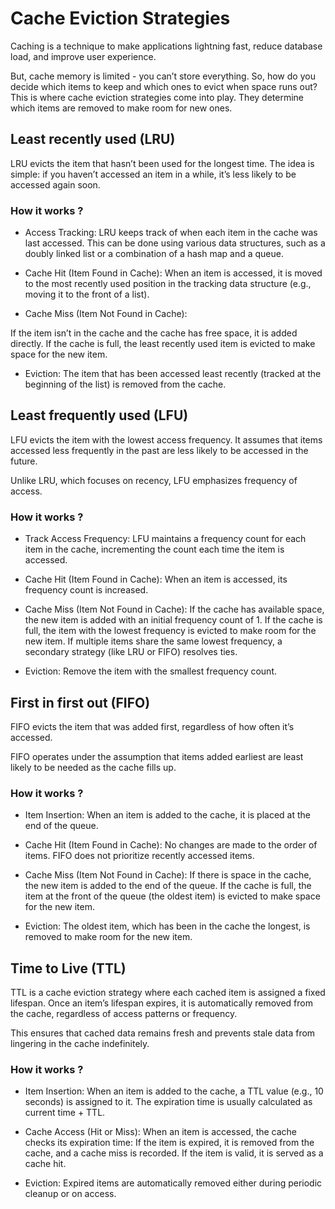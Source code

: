 # Cache Eviction Strategies

Caching is a technique to make applications lightning fast, reduce database load, and improve user experience.

But, cache memory is limited - you can’t store everything.
So, how do you decide which items to keep and which ones to evict when space runs out?
This is where cache eviction strategies come into play. They determine which items are removed to make room for new ones.

## Least recently used (LRU)

LRU evicts the item that hasn’t been used for the longest time.
The idea is simple: if you haven’t accessed an item in a while, it’s less likely to be accessed again soon.

### How it works ?

- Access Tracking: LRU keeps track of when each item in the cache was last accessed. This can be done using various data structures, such as a doubly linked list or a combination of a hash map and a queue.

- Cache Hit (Item Found in Cache): When an item is accessed, it is moved to the most recently used position in the tracking data structure (e.g., moving it to the front of a list).

- Cache Miss (Item Not Found in Cache):

If the item isn’t in the cache and the cache has free space, it is added directly.
If the cache is full, the least recently used item is evicted to make space for the new item.

- Eviction: The item that has been accessed least recently (tracked at the beginning of the list) is removed from the cache.

## Least frequently used (LFU)

LFU evicts the item with the lowest access frequency. It assumes that items accessed less frequently in the past are less likely to be accessed in the future.

Unlike LRU, which focuses on recency, LFU emphasizes frequency of access.

### How it works ?

- Track Access Frequency: LFU maintains a frequency count for each item in the cache, incrementing the count each time the item is accessed.

- Cache Hit (Item Found in Cache): When an item is accessed, its frequency count is increased.

- Cache Miss (Item Not Found in Cache):
If the cache has available space, the new item is added with an initial frequency count of 1.
If the cache is full, the item with the lowest frequency is evicted to make room for the new item. If multiple items share the same lowest frequency, a secondary strategy (like LRU or FIFO) resolves ties.

- Eviction: Remove the item with the smallest frequency count.

## First in first out (FIFO)

FIFO evicts the item that was added first, regardless of how often it’s accessed.

FIFO operates under the assumption that items added earliest are least likely to be needed as the cache fills up.

### How it works ?

- Item Insertion: When an item is added to the cache, it is placed at the end of the queue.

- Cache Hit (Item Found in Cache): No changes are made to the order of items. FIFO does not prioritize recently accessed items.

- Cache Miss (Item Not Found in Cache):
If there is space in the cache, the new item is added to the end of the queue.
If the cache is full, the item at the front of the queue (the oldest item) is evicted to make space for the new item.

- Eviction: The oldest item, which has been in the cache the longest, is removed to make room for the new item.

## Time to Live (TTL)

TTL is a cache eviction strategy where each cached item is assigned a fixed lifespan. Once an item’s lifespan expires, it is automatically removed from the cache, regardless of access patterns or frequency.

This ensures that cached data remains fresh and prevents stale data from lingering in the cache indefinitely.

### How it works ?

- Item Insertion: When an item is added to the cache, a TTL value (e.g., 10 seconds) is assigned to it. The expiration time is usually calculated as current time + TTL.

- Cache Access (Hit or Miss): When an item is accessed, the cache checks its expiration time:
If the item is expired, it is removed from the cache, and a cache miss is recorded.
If the item is valid, it is served as a cache hit.

- Eviction: Expired items are automatically removed either during periodic cleanup or on access.
